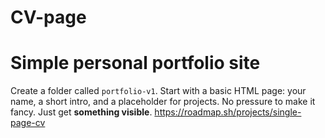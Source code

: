 # CV-page
# Simple personal portfolio site  
Create a folder called `portfolio-v1`.
Start with a basic HTML page: your name, a short intro, and a placeholder for projects.
No pressure to make it fancy. Just get **something visible**.
https://roadmap.sh/projects/single-page-cv
